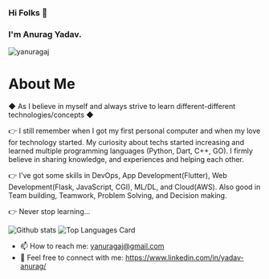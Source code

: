 ### Hi Folks 👋
### I'm Anurag Yadav.

<p align="left"> <img src="https://komarev.com/ghpvc/?username=yanuragaj&label=Profile%20views&color=0e75b6&style=flat" alt="yanuragaj" /> </p>

# About Me
◆ As I believe in myself and always strive to learn different-different technologies/concepts ◆ 

👉 I still remember when I got my first personal computer and when my love for technology started. My curiosity about techs started increasing and learned multiple programming languages (Python, Dart, C++, GO). I firmly believe in sharing knowledge, and experiences and helping each other. 

👉 I've got some skills in DevOps, App Development(Flutter), Web Development(Flask, JavaScript, CGI), ML/DL, and Cloud(AWS). Also good in Team building, Teamwork, Problem Solving, and Decision making. 

👉 Never stop learning...


![Github stats](https://github-readme-stats.vercel.app/api?username=yanuragaj&theme=highcontrast&show_icons=true&count_private=true) ![Top Languages Card](https://github-readme-stats.vercel.app/api/top-langs/?username=yanuragaj)


- 📫 How to reach me: yanuragaj@gmail.com
- 🚀 Feel free to connect with me: https://www.linkedin.com/in/yadav-anurag/
